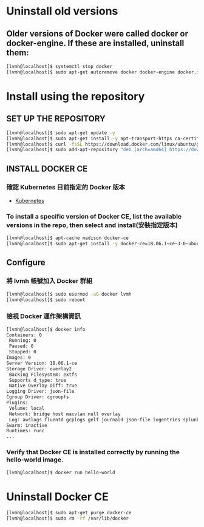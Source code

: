 # Uninstall old versions
## Older versions of Docker were called docker or docker-engine. If these are installed, uninstall them:
```sh
[lvmh@localhost]$ systemctl stop docker
[lvmh@localhost]$ sudo apt-get autoremove docker docker-engine docker.io
```

# Install using the repository
## SET UP THE REPOSITORY
```sh
[lvmh@localhost]$ sudo apt-get update -y
[lvmh@localhost]$ sudo apt-get install -y apt-transport-https ca-certificates curl software-properties-common
[lvmh@localhost]$ curl -fsSL https://download.docker.com/linux/ubuntu/gpg | sudo apt-key add -
[lvmh@localhost]$ sudo add-apt-repository "deb [arch=amd64] https://download.docker.com/linux/ubuntu $(lsb_release -cs) stable"
```

## INSTALL DOCKER CE
### 確認 Kubernetes 目前指定的 Docker 版本
- [Kubernetes](https://github.com/kubernetes/kubernetes/blob/master/cmd/kubeadm/app/util/system/docker_validator.go#L41)

### To install a specific version of Docker CE, list the available versions in the repo, then select and install(安裝指定版本)
```sh
[lvmh@localhost]$ apt-cache madison docker-ce
[lvmh@localhost]$ sudo apt-get install -y docker-ce=18.06.1~ce~3-0~ubuntu
```

## Configure
### 將 lvmh 帳號加入 Docker 群組
```sh
[lvmh@localhost]$ sudo usermod -aG docker lvmh
[lvmh@localhost]$ sudo reboot
```

### 檢視 Docker 運作架構資訊
```sh
[lvmh@localhost]$ docker info
Containers: 0
 Running: 0
 Paused: 0
 Stopped: 0
Images: 0
Server Version: 18.06.1-ce
Storage Driver: overlay2
 Backing Filesystem: extfs
 Supports d_type: true
 Native Overlay Diff: true
Logging Driver: json-file
Cgroup Driver: cgroupfs
Plugins:
 Volume: local
 Network: bridge host macvlan null overlay
 Log: awslogs fluentd gcplogs gelf journald json-file logentries splunk syslog
Swarm: inactive
Runtimes: runc
...
```

### Verify that Docker CE is installed correctly by running the hello-world image.
```sh
[lvmh@localhost]$ docker run hello-world
```

# Uninstall Docker CE
```sh
[lvmh@localhost]$ sudo apt-get purge docker-ce
[lvmh@localhost]$ sudo rm -rf /var/lib/docker
```
